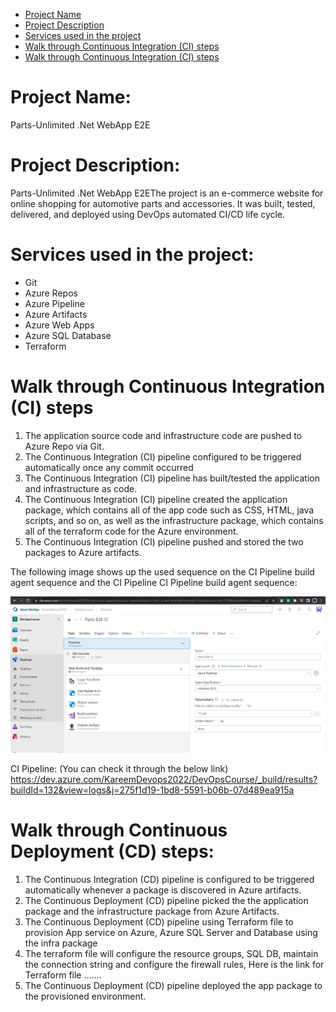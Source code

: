* [Project Name](#project-name) 
* [Project Description](#project-description) 
* [Services used in the project](#services-used-in-the-project) 
* [Walk through Continuous Integration (CI) steps](#walk-through-continuous-integration-ci-steps) 
* [Walk through Continuous Integration (CI) steps](#walk-through-continuous-integration-ci-steps) 
#  Project Name: 
Parts-Unlimited .Net WebApp E2E

#  Project Description:

Parts-Unlimited .Net WebApp E2EThe project is an e-commerce website for online shopping for automotive parts and accessories. It was built, tested, delivered, and deployed using DevOps automated CI/CD life cycle.

 # Services used in the project:

 - Git
 - Azure Repos 
 - Azure Pipeline 
 - Azure Artifacts
 - Azure Web Apps
 - Azure SQL Database
 - Terraform 

#  Walk through Continuous Integration (CI) steps

 1. The application source code and infrastructure code are pushed to Azure Repo via Git.
 2. The Continuous Integration (CI) pipeline configured to be triggered automatically once any commit occurred 
3. The Continuous Integration (CI) pipeline has built/tested the application and infrastructure as code.
4. The Continuous Integration (CI) pipeline created the application package, which contains all of the app code such as CSS, HTML, java scripts, and so on, as well as the infrastructure package, which contains all of the terraform code for the Azure environment.
5. The Continuous Integration (CI) pipeline pushed and stored the two packages to Azure artifacts.

The following image shows up the used sequence on the CI Pipeline build agent sequence and the CI Pipeline
CI Pipeline build agent sequence:

![](assets_images/CI.JPG)


CI Pipeline: (You can check it through the below link) https://dev.azure.com/KareemDevops2022/DevOpsCourse/_build/results?buildId=132&view=logs&j=275f1d19-1bd8-5591-b06b-07d489ea915a

#  Walk through Continuous Deployment (CD) steps:

 1. The Continuous Integration (CD) pipeline is configured to be triggered automatically whenever a package is discovered in Azure artifacts.
 2. The Continuous Deployment (CD) pipeline picked the the application package and the infrastructure package from Azure Artifacts.
 3. The Continuous Deployment (CD) pipeline using Terraform file to provision App service on Azure, Azure SQL Server and Database using the infra package
 4. The terraform file will configure the resource groups, SQL DB, maintain the connection string and configure the firewall rules, Here is the link for Terraform file .......
 5. The Continuous Deployment (CD) pipeline deployed the app package to the provisioned environment.
